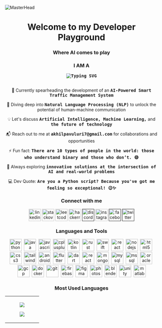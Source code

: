 ![MasterHead](https://github.com/AkhilPavuluri/AkhilPavuluri/blob/main/GitHub%20Profile.gif)

<h1 align="center">Welcome to my Developer Playground</h1>

<h3 align="center">Where AI comes to play</h2>

<h3 align="center">I AM A</h3>

<div align="center">
  <kbd><strong><img src="https://readme-typing-svg.demolab.com?font=Source+Code+Pro&weight=600&size=22&duration=3000&pause=300&color=00E7FF&center=true&vCenter=true&random=false&width=435&height=35&lines=AI+Engineer;Data+Scientist;Machine+Learning+Engineer;Deep+Learning+Specialist" alt="Typing SVG" /></strong></kbd>
</div>

<br>

<div align="center">
  <p>🚀 Currently spearheading the development of an <kbd><strong>AI-Powered Smart Traffic Management System</strong></kbd></p>

  <p>🧠 Diving deep into <kbd><strong>Natural Language Processing (NLP)</strong></kbd> to unlock the potential of human-machine communication</p>

  <p>💡 Let's discuss <kbd><strong>Artificial Intelligence, Machine Learning,</strong></kbd> and <kbd><strong>the future of technology</strong></kbd></p>

  <p>📬 Reach out to me at <kbd><strong>akhilpavuluri7@gmail.com</strong></kbd> for collaborations and opportunities</p>

  <p>⚡ Fun fact: <kbd><strong>There are 10 types of people in the world: those who understand binary and those who don’t. 😄</strong></kbd></p>

  <p>🌟 Always exploring <kbd><strong>innovative solutions at the intersection of AI and real-world problems</strong></kbd></p>

  <p>💻 Dev Quote: <kbd><strong>Are you a Python script? Because you've got me feeling so exceptional! 😉✨</strong></kbd></p>
</div>

<h3 align="center">Connect with me</h3>

<p align="center">
<a href="https://www.linkedin.com/in/akhilpavuluri/" target="blank"><img align="center" src="https://img.icons8.com/fluency/48/linkedin.png" alt="linkedin" height="40" width="40" /></a>
<a href="https://stackoverflow.com/users/29317901/akhil" target="blank"><img align="center" src="https://img.icons8.com/color/48/stackoverflow.png" alt="stackoverflow" height="40" width="40" /></a>
<a href="https://leetcode.com/u/Akhil_Pavuluri/" target="blank"><img align="center" src="https://img.icons8.com/external-tal-revivo-color-tal-revivo/48/external-level-up-your-coding-skills-and-quickly-land-a-job-logo-color-tal-revivo.png" alt="leetcode" height="40" width="40" /></a>
<a href="https://www.hackerrank.com/profile/Akhil_Pavuluris" target="blank"><img align="center" src="https://img.icons8.com/external-tal-revivo-color-tal-revivo/48/external-hackerrank-is-a-technology-company-that-focuses-on-competitive-programming-logo-color-tal-revivo.png" alt="hackerrank" height="40" width="40" /></a>
<a href="" target="blank"><img align="center" src="https://img.icons8.com/color/48/discord-logo.png" alt="discord" height="40" width="40" /></a>
<a href="https://www.instagram.com/akhil.pavuluri/" target="blank"><img align="center" src="https://img.icons8.com/fluency/48/instagram-new.png" alt="instagram" height="40" width="40" /></a>
<a href="" target="blank"><img align="center" src="https://img.icons8.com/color/48/facebook-new.png" alt="facebook" height="40" width="40" /></a>
<a href="" target="blank"><img align="center" src="https://img.icons8.com/color/48/twitter--v1.png" alt="twitter" height="40" width="40" /></a>
</p>

<h3 align="center">Languages and Tools</h3>

<div align="center">
  <a href="https://www.python.org" target="_blank"><img src="https://img.icons8.com/color/48/python--v1.png" alt="python" width="40" height="40"/></a>&nbsp;
  <a href="https://www.java.com" target="_blank"><img src="https://img.icons8.com/color/48/java-coffee-cup-logo.png" alt="java" width="40" height="40"/></a>&nbsp;
  <a href="https://developer.mozilla.org/en-US/docs/Web/JavaScript" target="_blank"><img src="https://img.icons8.com/color/48/javascript.png" alt="javascript" width="40" height="40"/></a>&nbsp;
  <a href="https://www.w3schools.com/cpp/" target="_blank"><img src="https://img.icons8.com/color/48/c-plus-plus-logo.png" alt="cplusplus" width="40" height="40"/></a>&nbsp;
  <a href="https://kotlinlang.org" target="_blank"><img src="https://img.icons8.com/color/48/kotlin.png" alt="kotlin" width="40" height="40"/></a>&nbsp;
  <a href="https://www.rust-lang.org" target="_blank"><img src="https://img.icons8.com/external-tal-revivo-color-tal-revivo/48/external-rust-is-a-multi-paradigm-system-programming-language-logo-color-tal-revivo.png" alt="rust" width="40" height="40"/></a>&nbsp;
  <a href="https://www.swift.org/" target="_blank"><img src="https://img.icons8.com/color/48/swift.png" alt="swift" width="40" height="40"/></a>&nbsp;
  <a href="https://reactjs.org/" target="_blank"><img src="https://img.icons8.com/color/48/react-native.png" alt="react" width="40" height="40"/></a>&nbsp;
  <a href="https://nodejs.org" target="_blank"><img src="https://img.icons8.com/color/48/nodejs.png" alt="nodejs" width="40" height="40"/></a>&nbsp;
  <a href="https://www.w3.org/html/" target="_blank"><img src="https://img.icons8.com/color/48/html-5.png" alt="html5" width="40" height="40"/></a>&nbsp;
  <a href="https://www.w3schools.com/css/" target="_blank"><img src="https://img.icons8.com/color/48/css3.png" alt="css3" width="40" height="40"/></a>&nbsp;
  <a href="https://tailwindcss.com/" target="_blank"><img src="https://img.icons8.com/color/48/tailwindcss.png" alt="tailwind" width="40" height="40"/></a>&nbsp;
  <a href="https://developer.android.com/studio" target="_blank"><img src="https://img.icons8.com/color/48/android-studio--v3.png" alt="android studio" width="40" height="40"/></a>&nbsp;
  <a href="https://flutter.dev" target="_blank"><img src="https://img.icons8.com/color/48/flutter.png" alt="flutter" width="40" height="40"/></a>&nbsp;
  <a href="https://dart.dev" target="_blank"><img src="https://img.icons8.com/color/48/dart.png" alt="dart" width="40" height="40"/></a>&nbsp;
  <a href="https://reactnative.dev/" target="_blank"><img src="https://img.icons8.com/color/48/react-native.png" alt="react native" width="40" height="40"/></a>&nbsp;
  <a href="https://www.mongodb.com/" target="_blank"><img src="https://img.icons8.com/color/48/mongodb.png" alt="mongodb" width="40" height="40"/></a>&nbsp;
  <a href="https://www.mysql.com/" target="_blank"><img src="https://img.icons8.com/color/48/mysql-logo.png" alt="mysql" width="40" height="40"/></a>&nbsp;
  <a href="https://www.microsoft.com/en-us/sql-server" target="_blank"><img src="https://img.icons8.com/color/48/microsoft-sql-server.png" alt="mssql" width="40" height="40"/></a>&nbsp;
  <a href="https://www.oracle.com/database/" target="_blank"><img src="https://img.icons8.com/color/48/oracle-logo.png" alt="oracle" width="40" height="40"/></a>&nbsp;
  <a href="https://cloud.google.com" target="_blank"><img src="https://img.icons8.com/color/48/google-cloud.png" alt="gcp" width="40" height="40"/></a>&nbsp;
  <a href="https://www.docker.com/" target="_blank"><img src="https://img.icons8.com/color/48/docker.png" alt="docker" width="40" height="40"/></a>&nbsp;
  <a href="https://git-scm.com/" target="_blank"><img src="https://img.icons8.com/color/48/git.png" alt="git" width="40" height="40"/></a>&nbsp;
  <a href="https://firebase.google.com/" target="_blank"><img src="https://img.icons8.com/color/48/firebase.png" alt="firebase" width="40" height="40"/></a>&nbsp;
  <a href="https://www.figma.com/" target="_blank"><img src="https://img.icons8.com/color/48/figma.png" alt="figma" width="40" height="40"/></a>&nbsp;
  <a href="https://www.adobe.com/products/photoshop.html" target="_blank"><img src="https://img.icons8.com/color/48/adobe-photoshop.png" alt="photoshop" width="40" height="40"/></a>&nbsp;
  <a href="https://www.blender.org/" target="_blank"><img src="https://img.icons8.com/color/48/blender-3d.png" alt="blender" width="40" height="40"/></a>&nbsp;
  <a href="https://unity.com/" target="_blank"><img src="https://img.icons8.com/color/48/unity.png" alt="unity" width="40" height="40"/></a>&nbsp;
  <a href="https://www.mathworks.com/" target="_blank"><img src="https://img.icons8.com/fluency/48/matlab.png" alt="matlab" width="40" height="40"/></a>
</div>

<h3 align="center">Most Used Languages</h3>

<div align="center">
  <kbd>
    <table align="center">
      <tr>
        <td align="center" width="50%" style="padding: 20px;">
          <img src="https://skillicons.dev/icons?i=python,java,cpp,js" />
          <br><br>
          <img src="https://skillicons.dev/icons?i=react,nodejs,mongodb,mysql" />
        </td>
<!--         <td align="center" width="50%" style="padding: 20px;">
          <img alt="Coding" width="250" src="https://github.com/akhilpavuluri/akhilpavuluri/blob/main/AI.gif">
        </td> -->
      </tr>
    </table>
  </kbd>
</div>

<br>

<!--<div align="center">
  <kbd>
    <div style="padding: 10px;">
      <img src="https://img.shields.io/github/followers/akhilpavuluri?label=Followers&style=for-the-badge&color=0969da" alt="GitHub Followers" />
      &nbsp;&nbsp;&nbsp;
      <img src="https://img.shields.io/github/stars/akhilpavuluri?label=Stars&style=for-the-badge&color=0969da" alt="GitHub Stars" />
      &nbsp;&nbsp;&nbsp;
      <img src="https://img.shields.io/github/watchers/akhilpavuluri/akhilpavuluri?label=Views&style=for-the-badge&color=0969da" alt="Profile Views" />
    </div>
  </kbd>
</div> -->

<!--<br>

<h3 align="center">Contributions</h3>

<div align="center">
  <picture>
    <source media="(prefers-color-scheme: dark)" srcset="https://raw.githubusercontent.com/akhilpavuluri/akhilpavuluri/output/github-contribution-grid-snake-dark.svg">
    <source media="(prefers-color-scheme: light)" srcset="https://raw.githubusercontent.com/akhilpavuluri/akhilpavuluri/output/github-contribution-grid-snake.svg">
    <img alt="github contribution grid snake animation" src="https://raw.githubusercontent.com/akhilpavuluri/akhilpavuluri/output/github-contribution-grid-snake.svg">
  </picture>
</div> -->
